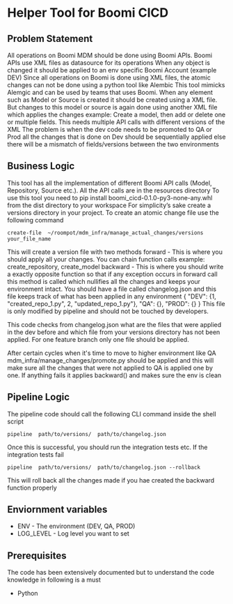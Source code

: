 # Helper Tool for Boomi CICD

## Problem Statement

All operations on Boomi MDM should be done using Boomi APIs. Boomi APIs use XML files as datasource for its operations
When any object is changed it should be applied to an env specific Boomi Account (example DEV)
Since all operations on Boomi is done using XML files, the atomic changes can not be done using a python tool like Alembic
This tool mimicks Alemgic and can be used by teams that uses Boomi.
When any element such as Model or Source is created it should be created using a XML file.
But changes to this model or source is again done using another XML file which applies the changes
example:
Create a model, then add or delete one or multiple fields. This needs multiple API calls with different versions of the XML
The problem is when the dev code needs to be promoted to QA or Prod all the changes that is done on Dev should be
sequentially applied else there will be a mismatch of fields/versions between the two environments

## Business Logic
This tool has all the implementation of different Boomi API calls (Model, Repository, Source etc.).
All the API calls are in the resources directory
To use this tool you need to pip install boomi_cicd-0.1.0-py3-none-any.whl from the dist directory to your workspace
For simplicity’s sake create a versions directory in your project.
To create an atomic change file use the following command
```commandline
create-file  ~/roompot/mdm_infra/manage_actual_changes/versions your_file_name
```
This will create a version file with two methods
forward - This is where you should apply all your changes. You can chain function calls
example: create_repository, create_model
backward - This is where you should write a exactly opposite function so that if any exception occurs in
forward call this method is called which nullifies all the changes and keeps your environment intact.
You should have a file called changelog.json and this file keeps track of what has been applied in any environment
{
  "DEV": {1, "created_repo_1.py", 2, "updated_repo_1.py"},
  "QA": {},
  "PROD": {}
}
This file is only modified by pipeline and should not be touched by developers.

This code checks from changelog.json what are the files that were applied in the dev before and which file from
your versions directory has not been applied. For one feature branch only one file should be applied.

After certain cycles when it's time to move to higher environment like QA mdm_infra/manage_changes/promote.py
should be applied and this will make sure all the changes that were not applied to QA is applied one by one. If anything
fails it applies backward() and makes sure the env is clean


## Pipeline Logic
The pipeline code should call the following CLI command inside the shell script
```commandline
pipeline  path/to/versions/  path/to/changelog.json
```
Once this is successful, you should run the integration tests etc.
If the integration tests fail
```commandline
pipeline  path/to/versions/  path/to/changelog.json --rollback
```
This will roll back all the changes made if you hae created the backward function properly


## Enviornment variables

* ENV - The environment (DEV, QA, PROD)
* LOG_LEVEL - Log level you want to set

## Prerequisites

The code has been extensively documented but to understand the code knowledge in following is a must

* Python
